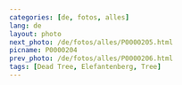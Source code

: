 ```yaml
---
categories: [de, fotos, alles]
lang: de
layout: photo
next_photo: /de/fotos/alles/P0000205.html
picname: P0000204
prev_photo: /de/fotos/alles/P0000206.html
tags: [Dead Tree, Elefantenberg, Tree]
---
```

